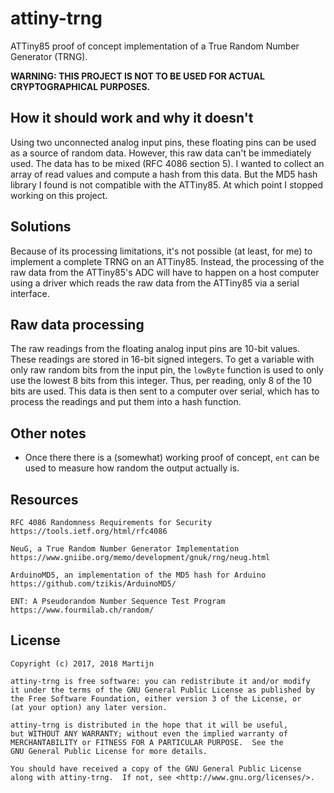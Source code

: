 attiny-trng
===========

ATTiny85 proof of concept implementation of a True Random Number Generator (TRNG).

**WARNING: THIS PROJECT IS NOT TO BE USED FOR ACTUAL CRYPTOGRAPHICAL PURPOSES.**

How it should work and why it doesn't
-------------------------------------

Using two unconnected analog input pins, these floating pins can be used as a
source of random data. However, this raw data can't be immediately used. The data
has to be mixed (RFC 4086 section 5). I wanted to collect an array of read values
and compute a hash from this data. But the MD5 hash library I found is not
compatible with the ATTiny85. At which point I stopped working on this project.

Solutions
---------

Because of its processing limitations, it's not possible (at least, for me) to implement
a complete TRNG on an ATTiny85. Instead, the processing of the raw data from the ATTiny85's
ADC will have to happen on a host computer using a driver which reads the raw data from
the ATTiny85 via a serial interface.

Raw data processing
-------------------

The raw readings from the floating analog input pins are 10-bit values. These
readings are stored in 16-bit signed integers. To get a variable with only raw
random bits from the input pin, the `lowByte` function is used to only use
the lowest 8 bits from this integer. Thus, per reading, only 8 of the 10 bits
are used. This data is then sent to a computer over serial, which has to
process the readings and put them into a hash function.

Other notes
-----------

- Once there there is a (somewhat) working proof of concept, `ent` can be used to measure
    how random the output actually is.

Resources
---------

```
RFC 4086 Randomness Requirements for Security
https://tools.ietf.org/html/rfc4086

NeuG, a True Random Number Generator Implementation
https://www.gniibe.org/memo/development/gnuk/rng/neug.html

ArduinoMD5, an implementation of the MD5 hash for Arduino
https://github.com/tzikis/ArduinoMD5/

ENT: A Pseudorandom Number Sequence Test Program
https://www.fourmilab.ch/random/
```

License
-------

```
Copyright (c) 2017, 2018 Martijn

attiny-trng is free software: you can redistribute it and/or modify
it under the terms of the GNU General Public License as published by
the Free Software Foundation, either version 3 of the License, or
(at your option) any later version.

attiny-trng is distributed in the hope that it will be useful,
but WITHOUT ANY WARRANTY; without even the implied warranty of
MERCHANTABILITY or FITNESS FOR A PARTICULAR PURPOSE.  See the
GNU General Public License for more details.

You should have received a copy of the GNU General Public License
along with attiny-trng.  If not, see <http://www.gnu.org/licenses/>.
```
